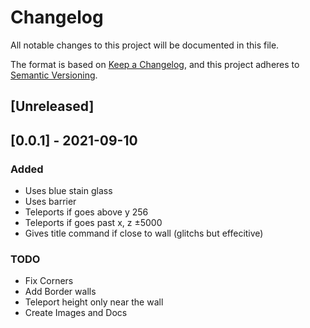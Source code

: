 # Changelog
All notable changes to this project will be documented in this file.

The format is based on [Keep a Changelog](https://keepachangelog.com/en/1.0.0/),
and this project adheres to [Semantic Versioning](https://semver.org/spec/v2.0.0.html).

## [Unreleased]

## [0.0.1] - 2021-09-10
### Added
- Uses blue stain glass
- Uses barrier
- Teleports if goes above y 256
- Teleports if goes past x, z ±5000
- Gives title command if close to wall (glitchs but effecitive)

### TODO
- Fix Corners
- Add Border walls
- Teleport height only near the wall
- Create Images and Docs